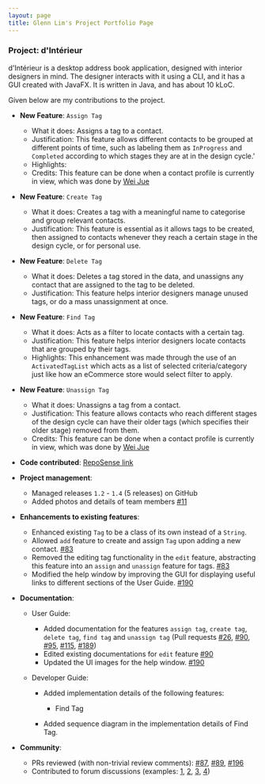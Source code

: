 ```yaml
---
layout: page
title: Glenn Lim's Project Portfolio Page
---
```


### Project: d'Intérieur

d'Intérieur is a desktop address book application, designed with interior designers in mind. The designer interacts with it using a CLI, and it has a GUI created with JavaFX. It is written in Java, and has about 10 kLoC.

Given below are my contributions to the project.

* **New Feature**: `Assign Tag`
  * What it does: Assigns a tag to a contact.
  * Justification: This feature allows different contacts to be grouped at different points of time, such as labeling them as `InProgress` and `Completed` according to which stages they are at in the design cycle.'
  * Highlights:
  * Credits: This feature can be done when a contact profile is currently in view, which was done by [Wei Jue](weijuey.md)

* **New Feature**: `Create Tag`
  * What it does: Creates a tag with a meaningful name to categorise and group relevant contacts.
  * Justification: This feature is essential as it allows tags to be created, then assigned to contacts whenever they reach a certain stage in the design cycle, or for personal use.

* **New Feature**: `Delete Tag`
  * What it does: Deletes a tag stored in the data, and unassigns any contact that are assigned to the tag to be deleted.
  * Justification: This feature helps interior designers manage unused tags, or do a mass unassignment at once.

* **New Feature**: `Find Tag`
  * What it does: Acts as a filter to locate contacts with a certain tag. 
  * Justification: This feature helps interior designers locate contacts that are grouped by their tags.
  * Highlights: This enhancement was made through the use of an `ActivatedTagList` which acts as a list of selected criteria/category just like how an eCommerce store would select filter to apply.

* **New Feature**: `Unassign Tag`
  * What it does: Unassigns a tag from a contact.
  * Justification: This feature allows contacts who reach different stages of the design cycle can have their older tags (which specifies their older stage) removed from them. 
  * Credits: This feature can be done when a contact profile is currently in view, which was done by [Wei Jue](weijuey.md)

* **Code contributed**: [RepoSense link](https://nus-cs2103-ay2122s2.github.io/tp-dashboard/?search=glennljw&breakdown=true)

* **Project management**:
  * Managed releases `1.2` - `1.4` (5 releases) on GitHub
  * Added photos and details of team members [\#11](https://github.com/AY2122S2-CS2103T-T12-2/tp/pull/11)

* **Enhancements to existing features**:
  * Enhanced existing `Tag` to be a class of its own instead of a `String`.
  * Allowed `add` feature to create and assign `Tag` upon adding a new contact. [\#83](https://github.com/AY2122S2-CS2103T-T12-2/tp/pull/83)
  * Removed the editing tag functionality in the `edit` feature, abstracting this feature into an `assign` and `unassign` feature for tags. [\#83](https://github.com/AY2122S2-CS2103T-T12-2/tp/pull/83)
  * Modified the help window by improving the GUI for displaying useful links to different sections of the User Guide. [\#190](https://github.com/AY2122S2-CS2103T-T12-2/tp/pull/190)

* **Documentation**:
  * User Guide:
    * Added documentation for the features `assign tag`, `create tag`, `delete tag`, `find tag` and `unassign tag` (Pull requests [\#26](https://github.com/AY2122S2-CS2103T-T12-2/tp/pull/26), [\#90](https://github.com/AY2122S2-CS2103T-T12-2/tp/pull/90), [\#95](https://github.com/AY2122S2-CS2103T-T12-2/tp/pull/95), [\#115](https://github.com/AY2122S2-CS2103T-T12-2/tp/pull/115), [\#189](https://github.com/AY2122S2-CS2103T-T12-2/tp/pull/189))
    * Edited existing documentations for `edit` feature [\#90](https://github.com/AY2122S2-CS2103T-T12-2/tp/pull/90)
    * Updated the UI images for the help window. [\#190](https://github.com/AY2122S2-CS2103T-T12-2/tp/pull/190)
    
  * Developer Guide:
    * Added implementation details of the following features:
      * Find Tag
      
    * Added sequence diagram in the implementation details of Find Tag.

* **Community**:
  * PRs reviewed (with non-trivial review comments): [\#87](https://github.com/AY2122S2-CS2103T-T12-2/tp/pull/87), [\#89](https://github.com/AY2122S2-CS2103T-T12-2/tp/pull/89), [\#196](https://github.com/AY2122S2-CS2103T-T12-2/tp/pull/196)
  * Contributed to forum discussions (examples: [1](https://github.com/nus-cs2103-AY2122S2/forum/issues/84#issuecomment-1028047189), [2](https://github.com/nus-cs2103-AY2122S2/forum/issues/84#issuecomment-1028530974), [3](), [4]())


